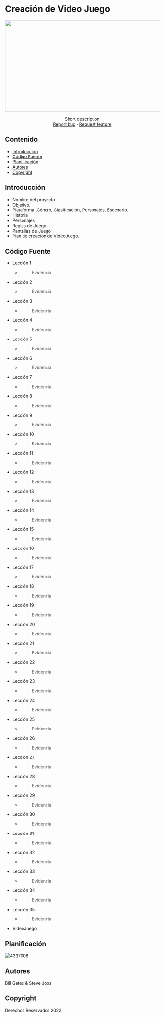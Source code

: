# Creación de Video Juego
<p align="center">
    <img src="https://user-images.githubusercontent.com/8560750/195950148-0c0df38e-5f96-45ae-87c3-6922738c612d.jpg" alt="Logo" width=1200 height=300>

  <p align="center">
    Short description
    <br>
    <a href="https://reponame/issues/new?template=bug.md">Report bug</a>
    ·
    <a href="https://reponame/issues/new?template=feature.md&labels=feature">Request feature</a>
  </p>
</p>


## Contenido

- [Introducción](#introducción)
- [Código Fuente](#código-fuente)
- [Planificación](#planificación)
- [Autores](#autores)
- [Copyright](#copyright)


## Introducción

- Nombre del proyecto
- Objetivo.
- Plataforma ,Género, Clasificación, Personajes, Escenario.
- Historia
- Personajes
- Reglas de Juego.
- Pantallas de Juego
- Plan de creación de VideoJuego.

## Código Fuente

* Lección 1
  * > Evidencia
* Lección 2
  * > Evidencia
* Lección 3
  * > Evidencia
* Lección 4
  * > Evidencia
* Lección 5
  * > Evidencia
* Lección 6
  * > Evidencia
* Lección 7
  * > Evidencia
* Lección 8
  * > Evidencia
* Lección 9
  * > Evidencia
* Lección 10
  * > Evidencia
* Lección 11
  * > Evidencia
* Lección 12
  * > Evidencia
* Lección 13
  * > Evidencia
* Lección 14
  * > Evidencia
* Lección 15
  * > Evidencia
* Lección 16
  * > Evidencia
* Lección 17
  * > Evidencia
* Lección 18
  * > Evidencia
* Lección 19
  * > Evidencia
* Lección 20
  * > Evidencia
* Lección 21
  * > Evidencia
* Lección 22
  * > Evidencia
* Lección 23
  * > Evidencia
* Lección 24
  * > Evidencia
* Lección 25
  * > Evidencia
* Lección 26
  * > Evidencia
* Lección 27
  * > Evidencia
* Lección 28
  * > Evidencia
* Lección 29
  * > Evidencia
* Lección 30
  * > Evidencia
* Lección 31
  * > Evidencia
* Lección 32
  * > Evidencia
* Lección 33
  * > Evidencia
* Lección 34
  * > Evidencia
* Lección 35
  * > Evidencia
* VideoJuego

## Planificación

![4337008](https://user-images.githubusercontent.com/8560750/195951617-083a7e4d-323d-47b5-8e5e-529ded31bc06.jpg)

## Autores
Bill Gates & Steve Jobs

## Copyright
Derechos Reservados 2022
